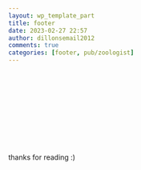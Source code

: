 ```yaml
---
layout: wp_template_part
title: footer
date: 2023-02-27 22:57
author: dillonsemail2012
comments: true
categories: [footer, pub/zoologist]
---
```

<!-- wp:spacer {"height":"70px"} -->
<div style="height:70px" aria-hidden="true" class="wp-block-spacer"></div>
<!-- /wp:spacer -->

<!-- wp:group {"layout":{"inherit":true,"type":"constrained"}} -->
<div class="wp-block-group"><!-- wp:group {"style":{"spacing":{"padding":{"top":"80px","bottom":"30px"}}}} -->
<div class="wp-block-group" style="padding-top:80px;padding-bottom:30px"><!-- wp:paragraph {"align":"center"} -->
<p class="has-text-align-center">thanks for reading :)</p>
<!-- /wp:paragraph --></div>
<!-- /wp:group --></div>
<!-- /wp:group -->

<!-- wp:spacer {"height":"120px"} -->
<div style="height:120px" aria-hidden="true" class="wp-block-spacer"></div>
<!-- /wp:spacer -->
